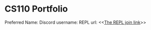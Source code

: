 # CS110 Portfolio
Preferred Name: <Sangyoon Kwon>
Discord username: <Sangyoon Kwon>
REPL url: <<[The REPL join link](https://replit.com/join/iknruxedvb-sangyoonkwon)>>
